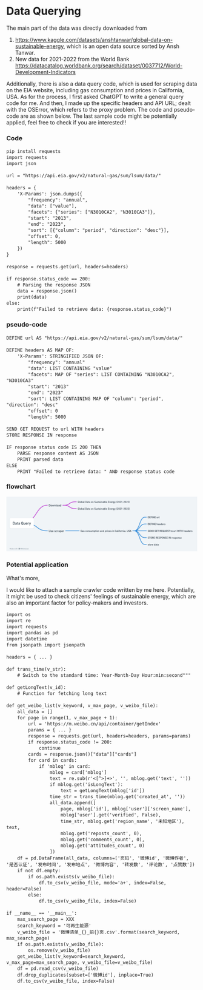 # Data Querying
  The main part of the data was directly downloaded from
1.	 https://www.kaggle.com/datasets/anshtanwar/global-data-on-sustainable-energy, which is an open data source sorted by Ansh Tanwar. 
2.	 New data for 2021-2022 from the World Bank https://datacatalog.worldbank.org/search/dataset/0037712/World-Development-Indicators

  Additionally, there is also a data query code, which is used for scraping data on the EIA website, including gas consumption and prices in California, USA. As for the process, I first asked ChatGPT to write a general query code for me. And then, I made up the specific headers and API URL; dealt with the OSError, which refers to the proxy problem. The code and pseudo-code are as shown below.
  The last sample code might be potentially applied, feel free to check if you are interested!!


### Code
```
pip install requests
import requests
import json

url = "https://api.eia.gov/v2/natural-gas/sum/lsum/data/"

headers = {
    'X-Params': json.dumps({
        "frequency": "annual",
        "data": ["value"],
        "facets": {"series": ["N3010CA2", "N3010CA3"]},
        "start": "2013",
        "end": "2023",
        "sort": [{"column": "period", "direction": "desc"}],
        "offset": 0,
        "length": 5000
    })
}

response = requests.get(url, headers=headers)

if response.status_code == 200:
    # Parsing the response JSON
    data = response.json()
    print(data)
else:
    print(f"Failed to retrieve data: {response.status_code}")

```

###  pseudo-code
```
DEFINE url AS "https://api.eia.gov/v2/natural-gas/sum/lsum/data/"

DEFINE headers AS MAP OF:
    'X-Params': STRINGIFIED JSON OF:
        "frequency": "annual"
        "data": LIST CONTAINING "value"
        "facets": MAP OF "series": LIST CONTAINING "N3010CA2", "N3010CA3"
        "start": "2013"
        "end": "2023"
        "sort": LIST CONTAINING MAP OF "column": "period", "direction": "desc"
        "offset": 0
        "length": 5000

SEND GET REQUEST to url WITH headers
STORE RESPONSE IN response

IF response status code IS 200 THEN
    PARSE response content AS JSON
    PRINT parsed data
ELSE
    PRINT "Failed to retrieve data: " AND response status code
```

### flowchart
![image](DataQuery.png)


### Potential application

What's more,

I would like to attach a sample crawler code written by me here. Potentially, it might be used to check citizens' feelings of sustainable energy, which are also an important factor for policy-makers and investors.
```
import os
import re
import requests
import pandas as pd
import datetime
from jsonpath import jsonpath

headers = { ... }  

def trans_time(v_str):
    # Switch to the standard time: Year-Month-Day Hour:min:second"""

def getLongText(v_id):
    # Function for fetching long text

def get_weibo_list(v_keyword, v_max_page, v_weibo_file):
    all_data = []
    for page in range(1, v_max_page + 1):
        url = 'https://m.weibo.cn/api/container/getIndex'
        params = { ... }  
        response = requests.get(url, headers=headers, params=params)
        if response.status_code != 200:
            continue
        cards = response.json()["data"]["cards"]
        for card in cards:
            if 'mblog' in card:
                mblog = card['mblog']
                text = re.sub(r'<[^>]+>', '', mblog.get('text', ''))
                if mblog.get('isLongText'):
                    text = getLongText(mblog['id'])
                time_str = trans_time(mblog.get('created_at', ''))
                all_data.append([
                    page, mblog['id'], mblog['user']['screen_name'], 
                    mblog['user'].get('verified', False),
                    time_str, mblog.get('region_name', '未知地区'), text, 
                    mblog.get('reposts_count', 0), 
                    mblog.get('comments_count', 0), 
                    mblog.get('attitudes_count', 0)
                ])
    df = pd.DataFrame(all_data, columns=['页码', '微博id', '微博作者', '是否认证', '发布时间', '发布地点', '微博内容', '转发数', '评论数', '点赞数'])
    if not df.empty:
        if os.path.exists(v_weibo_file):
            df.to_csv(v_weibo_file, mode='a+', index=False, header=False)
        else:
            df.to_csv(v_weibo_file, index=False)

if __name__ == '__main__':
    max_search_page = XXX
    search_keyword = '可再生能源'
    v_weibo_file = '微博清单_{}_前{}页.csv'.format(search_keyword, max_search_page)
    if os.path.exists(v_weibo_file):
        os.remove(v_weibo_file)
    get_weibo_list(v_keyword=search_keyword, v_max_page=max_search_page, v_weibo_file=v_weibo_file)
    df = pd.read_csv(v_weibo_file)
    df.drop_duplicates(subset=['微博id'], inplace=True)
    df.to_csv(v_weibo_file, index=False)

```
